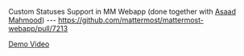 Custom Statuses Support in MM Webapp (done together with [Asaad Mahmood](https://github.com/asaadmahmood)) --- https://github.com/mattermost/mattermost-webapp/pull/7213

[Demo Video](https://streamable.com/59zzkh)

